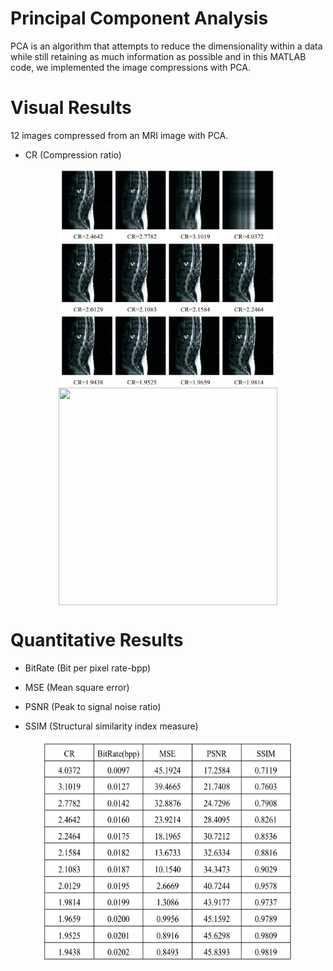  # Principal Component Analysis
 
 PCA is an algorithm that attempts to reduce the dimensionality within a data while still retaining as much information as possible and in this MATLAB code, we implemented the image compressions with PCA. 
 
 
 # Visual Results
 12 images compressed from an MRI image with PCA.
 
  * CR (Compression ratio)
  <p align="center">
   <img align="center" src="results/SVD1.jpg" width="350" height="350" /> <img align="center" src="svdgif.gif" width="350" height="348" />
  </p>

# Quantitative Results
 * BitRate (Bit per pixel rate-bpp)
 
 * MSE (Mean square error) 
   
 * PSNR (Peak to signal noise ratio)
   
 * SSIM (Structural similarity index measure)
  <p align="center">
   <img align="center" src="results/SVD2.jpg" width="400" height="356" />
  </p>

